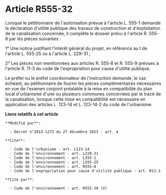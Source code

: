 # Article R555-32

Lorsque le pétitionnaire de l'autorisation prévue à l'article L. 555-1 demande la déclaration d'utilité publique des travaux
de construction et d'exploitation de la canalisation concernée, il complète le dossier prévu à l'article R. 555-8 par les
pièces suivantes : 

1° Une notice justifiant l'intérêt général du projet, en référence au I de l'article L. 555-25 ou à l'article L. 229-31 ; 

2° Les pièces non mentionnées aux articles R. 555-8 et R. 555-9 prévues à l'article R. 11-3 du code de l'expropriation pour
cause d'utilité publique. 

Le préfet ou le préfet coordonnateur de l'instruction demande, le cas échéant, au pétitionnaire de fournir les pièces
complémentaires nécessaires en vue de l'examen conjoint préalable à la mise en compatibilité du plan local d'urbanisme d'une
ou plusieurs communes concernées par le tracé de la canalisation, lorsque cette mise en compatibilité est nécessaire en
application des articles L. 123-14 et L. 123-14-2 du code de l'urbanisme.

**Liens relatifs à cet article**

	**Modifié par**:

	  - Décret n°2013-1272 du 27 décembre 2013 - art. 4

	**Cite**:

	  - Code de l'urbanisme - art. L123-14
	  - Code de l'environnement - art. L229-31
	  - Code de l'environnement - art. L555-1
	  - Code de l'environnement - art. L555-25
	  - Code de l'environnement - art. R555-8
	  - Code de l'expropriation pour cause d'utilité publique - art. R11-3

	**Cité par**:

	  - Code de l'environnement - art. R555-30 (V)

